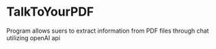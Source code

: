# TalkToYourPDF

Program allows suers to extract information from PDF files through chat utilizing openAI api
